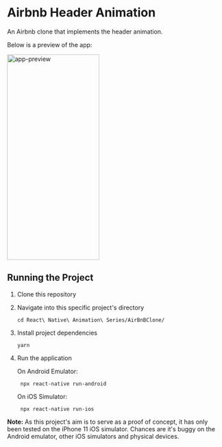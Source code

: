 # Airbnb Header Animation

An Airbnb clone that implements the header animation.

Below is a preview of the app:

<img alt="app-preview" src="https://i.ibb.co/zmdxb1V/Air-Bn-BClone.gif" height="480" width="215" />

## Running the Project

1.  Clone this repository
2.  Navigate into this specific project's directory

        cd React\ Native\ Animation\ Series/AirBnBClone/

3.  Install project dependencies

        yarn

4.  Run the application

    On Android Emulator:

         npx react-native run-android

    On iOS Simulator:

         npx react-native run-ios

**Note:** As this project's aim is to serve as a proof of concept, it has only been tested on the iPhone 11 iOS simulator. Chances are it's buggy on the Android emulator, other iOS simulators and physical devices.
